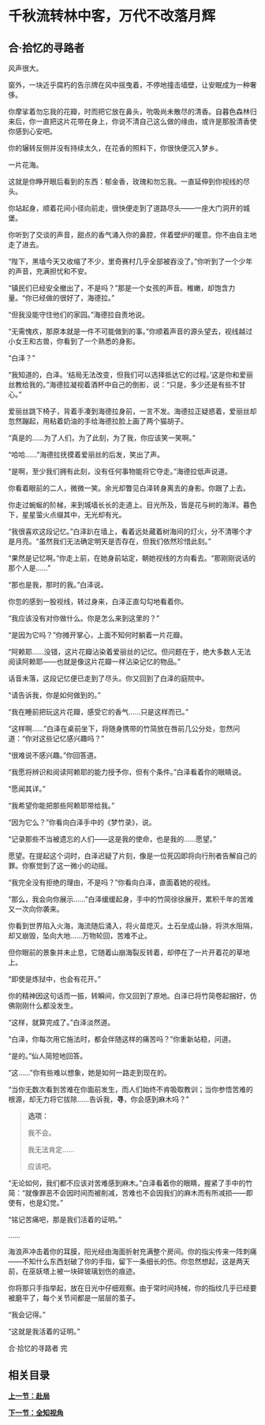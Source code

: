 # 千秋流转林中客，万代不改落月辉

## 合·拾忆的寻路者

风声很大。

窗外，一块近乎腐朽的告示牌在风中摇曳着，不停地撞击墙壁，让安眠成为一种奢侈。

你摩挲着勿忘我的花瓣，时而把它放在鼻头，吮吸尚未散尽的清香。自暮色森林归来后，你一直把这片花带在身上，你说不清自己这么做的缘由，或许是那股清香使你感到心安吧。

你的辗转反侧并没有持续太久，在花香的照料下，你很快便沉入梦乡。

一片花海。

这就是你睁开眼后看到的东西：郁金香，玫瑰和勿忘我。一直延伸到你视线的尽头。

你站起身，顺着花间小径向前走，很快便走到了道路尽头——一座大门洞开的城堡。

你听到了交谈的声音，甜点的香气涌入你的鼻腔，伴着壁炉的暖意。你不由自主地走了进去。

“陛下，黑墙今天又收缩了不少，里奇赛村几乎全部被吞没了。”你听到了一个少年的声音，充满担忧和不安。

“镇民们已经安全撤出了，不是吗？”那是一个女孩的声音。稚嫩，却饱含力量。“你已经做的很好了，海德拉。”

“但我没能守住他们的家园。”海德拉自责地说。

“无需愧疚，那原本就是一件不可能做到的事。”你顺着声音的源头望去，视线越过小女王和古兽，你看到了一个熟悉的身影。

“白泽？”

“我知道的，白泽。‘结局无法改变，但我们可以选择抵达它的过程。’这是你和爱丽丝教给我的。”海德拉凝视着酒杯中自己的倒影，说：“只是，多少还是有些不甘心。”

爱丽丝跳下椅子，背着手凑到海德拉身前，一言不发。海德拉正疑惑着，爱丽丝却忽然蹦起，用粘着奶油的手给海德拉脸上画了两个猫胡子。

“真是的……为了人们，为了此刻，为了我，你应该笑一笑啊。”

“哈哈……”海德拉抚摸着爱丽丝的后发，笑出了声。

“是啊，至少我们拥有此刻，没有任何事物能将它夺走。”海德拉低声说道。

你看着眼前的二人，微微一笑。余光却瞥见白泽转身离去的身影。你跟了上去。

你走过蜿蜒的阶梯，来到城墙长长的走道上。目光所及，皆是花与树的海洋。暮色下，星星萤火点缀其中，无光却有光。

“我很喜欢这段记忆。”白泽趴在墙上，看着远处藏着树海间的灯火，分不清哪个才是月亮。“虽然我们无法确定明天是否存在，但我们依然珍惜此刻。”

“果然是记忆啊。”你走上前，在她身前站定，朝她视线的方向看去。“那刚刚说话的那个人是……”

“那也是我，那时的我。”白泽说。

你忽的感到一股视线，转过身来，白泽正直勾勾地看着你。

“我应该没有对你做什么。你是怎么来到这里的？”

“是因为它吗？”你摊开掌心，上面不知何时躺着一片花瓣。

“阿赖耶……没错，这片花瓣沾染着爱丽丝的记忆。但问题在于，绝大多数人无法阅读阿赖耶——也就是像这片花瓣一样沾染记忆的物品。”

话音未落，这段记忆便已走到了尽头。你又回到了白泽的庭院中。

“请告诉我，你是如何做到的。”

“我在睡前把玩这片花瓣，感受它的香气……只是这样而已。”

“这样啊……”白泽在桌前坐下，将随身携带的竹简放在唇前几公分处，忽然问道：“你对这些记忆感兴趣吗？”

“很难说不感兴趣。”你回答道。

“我愿将辨识和阅读阿赖耶的能力授予你，但有个条件。”白泽看着你的眼睛说。

“愿闻其详。”

“我希望你能把那些阿赖耶带给我。”

“因为它么？”你看向白泽手中的《梦竹录》，说。

“记录那些不当被遗忘的人们——这是我的使命，也是我的……愿望。”

愿望。在提起这个词时，白泽迟疑了片刻，像是一位死囚即将向行刑者告解自己的罪。你察觉到了这一微小的动摇。

“我完全没有拒绝的理由，不是吗？”你看向白泽，直面着她的视线。

“那么，我会向你展示……”白泽缓缓起身，手中的竹简徐徐展开，累积千年的苦难又一次向你袭来。

你看到世界陷入火海，海流随后涌入，将火苗熄灭。土石垒成山脉，将洪水阻隔，却又崩毁，坠向大地……万物轮回，苦难不止。

但你眼前的景象并未止息，它随着山崩海裂反转着，却停在了一片开着花的草地上。

“即使是炼狱中，也会有花开。”

你的精神因这句话而一振，转瞬间，你又回到了原地。白泽已将竹简卷起捆好，仿佛刚刚什么都没发生。

“这样，就算完成了。”白泽淡然道。

“白泽，你每次用它施法时，都会伴随这样的痛苦吗？”你重新站稳，问道。

“是的。”仙人简短地回答。

“这……”你有些难以想象，她是如何一路走到现在的。

“当你无数次看到苦难在你面前发生，而人们始终不肯吸取教训；当你参悟苦难的根源，却无力将它拔除……告诉我，**寻**，你会感到麻木吗？”

>**选项：**
>
>我不会。  
>
>我无法肯定……  
>
>应该吧。  

“无论如何，我们都不应该对苦难感到麻木。”白泽看着你的眼睛，握紧了手中的竹简：“就像罪恶不会因时间而被削减，苦难也不会因我们的麻木而有所减损——即使有，也是幻觉。”

“铭记苦痛吧，那是我们活着的证明。”

……

海浪声冲击着你的耳膜，阳光经由海面折射充满整个房间。你的指尖传来一阵刺痛——不知什么东西划破了你的手指，留下一条细长的伤。你忽然想起，这是两天前，在巫妖塔上被一块碎玻璃划伤的痕迹。

你将那只手指举起，放在日光中仔细观察。由于常时间持械，你的指纹几乎已经要被磨平了，每个关节间都是一层层的茧子。

“我会记得。”

“这就是我活着的证明。”

合·拾忆的寻路者 完

<!--完成此副线后，玩家解锁阅读阿赖耶的能力。-->

## 相关目录

**[上一节：赴局](6.1：赴局.md)**

**[下一节：全知视角](6.3：蝴蝶之翼，悬剑之丝.md)**

